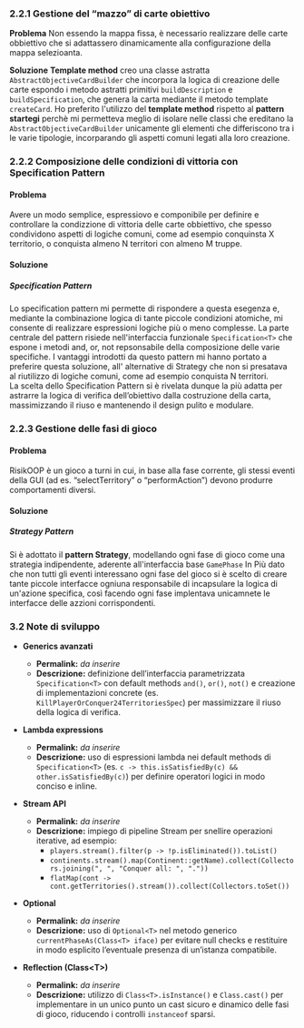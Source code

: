 ### 2.2.1 Gestione del “mazzo” di carte obiettivo
**Problema** Non essendo la mappa fissa, è necessario realizzare delle carte obbiettivo che si adattassero dinamicamente alla configurazione della mappa selezioanta.

**Soluzione**
**Template method** creo una classe astratta `AbstractObjectiveCardBuilder` che incorpora la logica di creazione delle carte espondo i metodo astratti primitivi `buildDescription` e `buildSpecification`,  che genera la carta mediante il metodo template `createCard`. Ho preferito l'utilizzo del **template method** rispetto al **pattern startegi** perchè mi permetteva meglio di isolare nelle classi che ereditano la `AbstractObjectiveCardBuilder` unicamente gli elementi che differiscono tra i le varie tipologie, incorparando gli aspetti comuni legati alla loro creazione.

### 2.2.2 Composizione delle condizioni di vittoria con Specification Pattern
#### Problema
Avere un modo semplice, espressiovo e componibile per definire e controllare la condizzione di vittoria delle carte obbiettivo, che spesso condividono aspetti di logiche comuni, come ad esempio conquinsta X territorio, o conquista almeno N territori con almeno M truppe.

#### Soluzione 
##### Specification Pattern
Lo specification pattern mi permette di rispondere a questa esegenza e, mediante la combinazione logica di tante piccole condizioni atomiche, mi consente di realizzare espressioni logiche più o meno complesse. La parte centrale del pattern risiede nell'interfaccia funzionale `Specification<T>`
che espone i metodi and, or, not repsonsabile della composizione delle varie specifiche.
I vantaggi introdotti da questo pattern mi hanno portato a preferire questa soluzione, all' alternative di Strategy che non si presatava al riutilizzo di logiche comuni, come ad esempio conquista N territori.  
La scelta dello Specification Pattern si è rivelata dunque la più adatta per astrarre la logica di verifica dell’obiettivo dalla costruzione della carta, massimizzando il riuso e mantenendo il design pulito e modulare. 


### 2.2.3 Gestione delle fasi di gioco
#### Problema  
RisikOOP è un gioco a turni in cui, in base alla fase corrente, gli stessi eventi della GUI (ad es. “selectTerritory” o “performAction”) devono produrre comportamenti diversi.  

#### Soluzione  
##### Strategy Pattern  
Si è adottato il **pattern Strategy**, modellando ogni fase di gioco come una strategia indipendente, aderente all'interfaccia base `GamePhase`
In Più dato che non tutti gli eventi interessano ogni fase del gioco si è scelto di creare tante piccole interfacce ogniuna responsabile di incapsulare la logica di un'azione specifica, così facendo ogni fase implentava unicamnete le interfacce delle azzioni corrispondenti.






### 3.2 Note di sviluppo

- **Generics avanzati**  
  - **Permalink:** _da inserire_  
  - **Descrizione:** definizione dell’interfaccia parametrizzata `Specification<T>` con default methods `and()`, `or()`, `not()` e creazione di implementazioni concrete (es. `KillPlayerOrConquer24TerritoriesSpec`) per massimizzare il riuso della logica di verifica.

- **Lambda expressions**  
  - **Permalink:** _da inserire_  
  - **Descrizione:** uso di espressioni lambda nei default methods di `Specification<T>` (es. `c -> this.isSatisfiedBy(c) && other.isSatisfiedBy(c)`) per definire operatori logici in modo conciso e inline.

- **Stream API**  
  - **Permalink:** _da inserire_  
  - **Descrizione:** impiego di pipeline Stream per snellire operazioni iterative, ad esempio:  
    - `players.stream().filter(p -> !p.isEliminated()).toList()`  
    - `continents.stream().map(Continent::getName).collect(Collectors.joining(", ", "Conquer all: ", "."))`  
    - `flatMap(cont -> cont.getTerritories().stream()).collect(Collectors.toSet())`

- **Optional**  
  - **Permalink:** _da inserire_  
  - **Descrizione:** uso di `Optional<T>` nel metodo generico `currentPhaseAs(Class<T> iface)` per evitare null checks e restituire in modo esplicito l’eventuale presenza di un’istanza compatibile.

- **Reflection (Class\<T>)**  
  - **Permalink:** _da inserire_  
  - **Descrizione:** utilizzo di `Class<T>.isInstance()` e `Class.cast()` per implementare in un unico punto un cast sicuro e dinamico delle fasi di gioco, riducendo i controlli `instanceof` sparsi.

